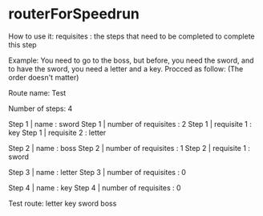 # routerForSpeedrun
How to use it:
requisites : the steps that need to be completed to complete this step

Example:
You need to go to the boss, but before, you need the sword, and to have the sword, you need a letter and a key. Procced as follow:
(The order doesn't matter)

Route name: Test

Number of steps: 4

Step 1 | name : sword
Step 1 | number of requisites : 2
Step 1 | requisite 1 : key
Step 1 | requisite 2 : letter

Step 2 | name : boss
Step 2 | number of requisites : 1
Step 2 | requisite 1 : sword

Step 3 | name : letter
Step 3 | number of requisites : 0

Step 4 | name : key
Step 4 | number of requisites : 0

Test route:
letter
key
sword
boss
